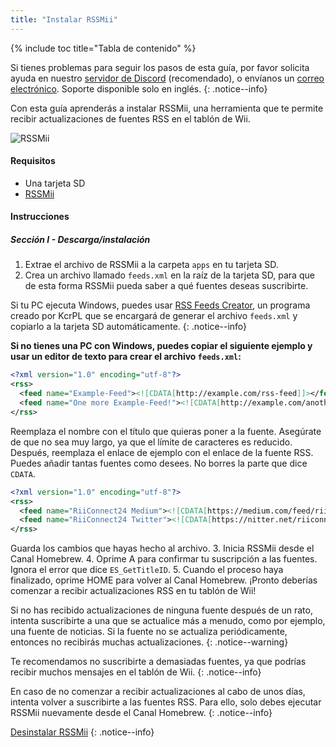 ```yaml
---
title: "Instalar RSSMii"
---
```


{% include toc title="Tabla de contenido" %}

Si tienes problemas para seguir los pasos de esta guía, por favor solicita ayuda en nuestro [servidor de Discord](https://discord.gg/rc24) (recomendado), o envíanos un [correo electrónico](mailto:support@riiconnect24.net). Soporte disponible solo en inglés.
{: .notice--info}

Con esta guía aprenderás a instalar RSSMii, una herramienta que te permite recibir actualizaciones de fuentes RSS en el tablón de Wii.

![RSSMii](/images/rssmii.png)

#### Requisitos

* Una tarjeta SD
* [RSSMii](https://oscwii.org/library/app/rssmii)

#### Instrucciones
##### Sección I - Descarga/instalación

1. Extrae el archivo de RSSMii a la carpeta `apps` en tu tarjeta SD.
2. Crea un archivo llamado `feeds.xml` en la raíz de la tarjeta SD, para que de esta forma RSSMii pueda saber a qué fuentes deseas suscribirte.

Si tu PC ejecuta Windows, puedes usar [RSS Feeds Creator](https://github.com/RiiConnect24/rssmii/releases/download/v1.4.1/RSSFeedsCreator.bat), un programa creado por KcrPL que se encargará de generar el archivo `feeds.xml` y copiarlo a la tarjeta SD automáticamente.
{: .notice--info}

<b>Si no tienes una PC con Windows, puedes copiar el siguiente ejemplo y usar un editor de texto para crear el archivo <code>feeds.xml</code>:</b>

```xml
<?xml version="1.0" encoding="utf-8"?>
<rss>
  <feed name="Example-Feed"><![CDATA[http://example.com/rss-feed]]></feed>
  <feed name="One more Example-Feed!"><![CDATA[http://example.com/another_rss-feed]]></feed>
</rss>
```

Reemplaza el nombre con el título que quieras poner a la fuente. Asegúrate de que no sea muy largo, ya que el límite de caracteres es reducido. Después, reemplaza el enlace de ejemplo con el enlace de la fuente RSS. Puedes añadir tantas fuentes como desees. No borres la parte que dice `CDATA`.

```xml
<?xml version="1.0" encoding="utf-8"?>
<rss>
  <feed name="RiiConnect24 Medium"><![CDATA[https://medium.com/feed/riiconnect24]]></feed>
  <feed name="RiiConnect24 Twitter"><![CDATA[https://nitter.net/riiconnect24/rss]]></feed>
</rss>
```

Guarda los cambios que hayas hecho al archivo.
3. Inicia RSSMii desde el Canal Homebrew.
4. Oprime A para confirmar tu suscripción a las fuentes. Ignora el error que dice `ES_GetTitleID`.
5. Cuando el proceso haya finalizado, oprime HOME para volver al Canal Homebrew. ¡Pronto deberías comenzar a recibir actualizaciones RSS en tu tablón de Wii!

Si no has recibido actualizaciones de ninguna fuente después de un rato, intenta suscribirte a una que se actualice más a menudo, como por ejemplo, una fuente de noticias. Si la fuente no se actualiza periódicamente, entonces no recibirás muchas actualizaciones.
{: .notice--warning}

Te recomendamos no suscribirte a demasiadas fuentes, ya que podrías recibir muchos mensajes en el tablón de Wii.
{: .notice--info}

En caso de no comenzar a recibir actualizaciones al cabo de unos días, intenta volver a suscribirte a las fuentes RSS. Para ello, solo debes ejecutar RSSMii nuevamente desde el Canal Homebrew.
{: .notice--info}

[Desinstalar RSSMii](rssmii-remove)
{: .notice--info}
